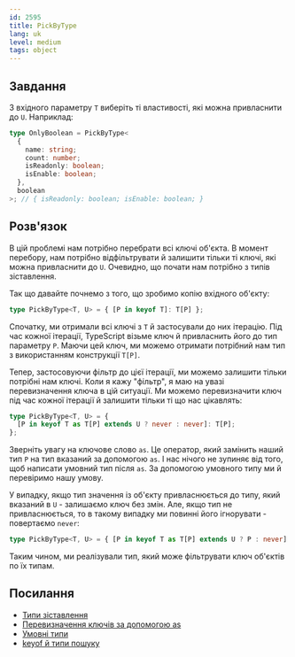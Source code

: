 ```yaml
---
id: 2595
title: PickByType
lang: uk
level: medium
tags: object
---
```


## Завдання

З вхідного параметру `T` виберіть ті властивості, які можна привласнити до `U`.
Наприклад:

```typescript
type OnlyBoolean = PickByType<
  {
    name: string;
    count: number;
    isReadonly: boolean;
    isEnable: boolean;
  },
  boolean
>; // { isReadonly: boolean; isEnable: boolean; }
```

## Розв'язок

В цій проблемі нам потрібно перебрати всі ключі об'єкта. В момент перебору, нам
потрібно відфільтрувати й залишити тільки ті ключі, які можна привласнити до
`U`. Очевидно, що почати нам потрібно з типів зіставлення.

Так що давайте почнемо з того, що зробимо копію вхідного об'єкту:

```typescript
type PickByType<T, U> = { [P in keyof T]: T[P] };
```

Спочатку, ми отримали всі ключі з `T` й застосували до них ітерацію. Під час
кожної ітерації, TypeScript візьме ключ й привласнить його до тип параметру `P`.
Маючи цей ключ, ми можемо отримати потрібний нам тип з використанням конструкції
`T[P]`.

Тепер, застосовуючи фільтр до цієї ітерації, ми можемо залишити тільки потрібні
нам ключі. Коли я кажу "фільтр", я маю на увазі перевизначення ключа в цій
ситуації. Ми можемо перевизначити ключ під час кожної ітерації й залишити тільки
ті що нас цікавлять:

```typescript
type PickByType<T, U> = {
  [P in keyof T as T[P] extends U ? never : never]: T[P];
};
```

Зверніть увагу на ключове слово `as`. Це оператор, який замінить наший тип `P`
на тип вказаний за допомогою `as`. І нас нічого не зупиняє від того, щоб
написати умовний тип після `as`. За допомогою умовного типу ми й перевіримо нашу
умову.

У випадку, якщо тип значення із об'єкту привласнюється до типу, який вказаний в
`U` - залишаємо ключ без змін. Але, якщо тип не привласнюється, то в такому
випадку ми повинні його ігнорувати - повертаємо `never`:

```typescript
type PickByType<T, U> = { [P in keyof T as T[P] extends U ? P : never]: T[P] };
```

Таким чином, ми реалізували тип, який може фільтрувати ключ об'єктів по їх
типам.

## Посилання

- [Типи зіставлення](https://www.typescriptlang.org/docs/handbook/2/mapped-types.html)
- [Перевизначення ключів за допомогою as](https://www.typescriptlang.org/docs/handbook/2/mapped-types.html#key-remapping-via-as)
- [Умовні типи](https://www.typescriptlang.org/docs/handbook/2/conditional-types.html)
- [keyof й типи пошуку](https://www.typescriptlang.org/docs/handbook/release-notes/typescript-2-1.html#keyof-and-lookup-types)
